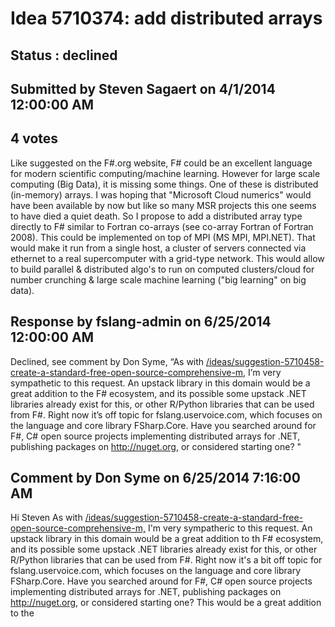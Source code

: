 # Idea 5710374: add distributed arrays #

## Status : declined

## Submitted by Steven Sagaert on 4/1/2014 12:00:00 AM

## 4 votes

Like suggested on the F#.org website, F# could be an excellent language for modern scientific computing/machine learning. However for large scale computing (Big Data), it is missing some things. One of these is distributed (in-memory) arrays. I was hoping that "Microsoft Cloud numerics" would have been available by now but like so many MSR projects this one seems to have died a quiet death. So I propose to add a distributed array type directly to F# similar to Fortran co-arrays (see co-array Fortran of Fortran 2008). This could be implemented on top of MPI (MS MPI, MPI.NET). That would make it run from a single host, a cluster of servers connected via ethernet to a real supercomputer with a grid-type network.
This would allow to build parallel & distributed algo's to run on computed clusters/cloud for number crunching & large scale machine learning ("big learning" on big data).

## Response by fslang-admin on 6/25/2014 12:00:00 AM

Declined, see comment by Don Syme,
“As with [/ideas/suggestion-5710458-create-a-standard-free-open-source-comprehensive-m,](/ideas/suggestion-5710458-create-a-standard-free-open-source-comprehensive-m,.md) I’m very sympathetic to this request. An upstack library in this domain would be a great addition to the F# ecosystem, and its possible some upstack .NET libraries already exist for this, or other R/Python libraries that can be used from F#.
Right now it’s off topic for fslang.uservoice.com, which focuses on the language and core library FSharp.Core.
Have you searched around for F#, C# open source projects implementing distributed arrays for .NET, publishing packages on http://nuget.org, or considered starting one?
"


## Comment by Don Syme on 6/25/2014 7:16:00 AM

Hi Steven
As with [/ideas/suggestion-5710458-create-a-standard-free-open-source-comprehensive-m,](/ideas/suggestion-5710458-create-a-standard-free-open-source-comprehensive-m,.md) I'm very sympatheric to this request. An upstack library in this domain would be a great addition to th F# ecosystem, and its possible some upstack .NET libraries already exist for this, or other R/Python libraries that can be used from F#.
Right now it's a bit off topic for fslang.uservoice.com, which focuses on the language and core library FSharp.Core.
Have you searched around for F#, C# open source projects implementing distributed arrays for .NET, publishing packages on http://nuget.org, or considered starting one?
This would be a great addition to the
